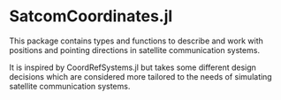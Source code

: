 # SatcomCoordinates.jl

This package contains types and functions to describe and work with positions and pointing directions in satellite communication systems.

It is inspired by CoordRefSystems.jl but takes some different design decisions which are considered more tailored to the needs of simulating satellite communication systems.

